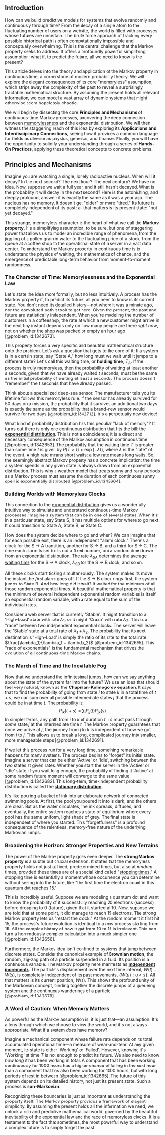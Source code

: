 ## Introduction
How can we build predictive models for systems that evolve randomly and continuously through time? From the decay of a single atom to the fluctuating number of users on a website, the world is filled with processes whose futures are uncertain. The brute force approach of tracking every possible historical path is often computationally impossible and conceptually overwhelming. This is the central challenge that the Markov property seeks to address. It offers a profoundly powerful simplifying assumption: what if, to predict the future, all we need to know is the present?

This article delves into the theory and application of the Markov property in continuous time, a cornerstone of modern probability theory. We will explore the elegant consequences of its core "memoryless" assumption, which strips away the complexity of the past to reveal a surprisingly tractable mathematical structure. By assuming the present holds all relevant information, we can model a vast array of dynamic systems that might otherwise seem hopelessly chaotic.

We will begin by dissecting the core **Principles and Mechanisms** of continuous-time Markov processes, uncovering the deep connection between [memorylessness](@article_id:268056) and the exponential distribution. We will then witness the staggering reach of this idea by exploring its **Applications and Interdisciplinary Connections**, seeing how it provides a common language for fields as diverse as physics, genetics, and finance. Finally, you will have the opportunity to solidify your understanding through a series of **Hands-On Practices**, applying these theoretical concepts to concrete problems.

## Principles and Mechanisms

Imagine you are watching a single, lonely radioactive nucleus. When will it decay? In the next second? The next hour? The next century? We have no idea. Now, suppose we wait a full year, and it still hasn't decayed. What is the probability it will decay in the *next* second? Here is the astonishing, and deeply profound, answer: it is exactly the same as it was a year ago. The nucleus has no memory. It doesn't get "older" or more "tired." Its future is completely independent of its past; all that matters is its present state: "not yet decayed."

This strange, memoryless character is the heart of what we call the **Markov property**. It's a simplifying assumption, to be sure, but one of staggering power that allows us to model an incredible range of phenomena, from the jiggling of a pollen grain in water to the fluctuating price of a stock, from the queue at a coffee shop to the operational state of a server in a vast data center. To understand the Markov property in continuous time is to understand the physics of waiting, the mathematics of chance, and the emergence of predictable long-term behavior from moment-to-moment randomness.

### The Character of Time: Memorylessness and the Exponential Law

Let's state the idea more formally, but no less intuitively. A process has the Markov property if, to predict its future, all you need to know is its current state. You don't need its detailed history—not where it was a minute ago, nor the convoluted path it took to get here. Given the present, the past and future are statistically independent. When you're modeling the number of customers in a coffeeshop, the rate at which a new customer might arrive in the next tiny instant depends only on how many people are there *right now*, not on whether the shop was packed or empty an hour ago [@problem_id:1342673].

This property forces a very specific and beautiful mathematical structure onto the problem. Let’s ask a question that gets to the core of it: If a system is in a certain state, say "State A," how long must we wait until it jumps to a different state? Let's call this waiting time, or **holding time**, $T_A$. If the process is truly memoryless, then the probability of waiting at least another $s$ seconds, given that we have already waited $t$ seconds, must be the same as the initial probability of waiting at least $s$ seconds. The process doesn't "remember" the $t$ seconds that have already passed.

Think about a specialized deep-sea sensor. The manufacturer tells you its lifetime follows this memoryless rule. If the sensor has already survived for 50 days on a mission, the probability that it survives an additional two days is exactly the same as the probability that a brand-new sensor would survive for two days [@problem_id:1342712]. It's a perpetually new device!

What kind of probability distribution has this peculiar "lack of memory"? It turns out there is only one continuous distribution that fits the bill: the **[exponential distribution](@article_id:273400)**. This is not a coincidence; it is a direct and necessary consequence of the Markov assumption in continuous time [@problem_id:1342653]. The probability that the waiting time $T$ is greater than some time $t$ is given by $P(T > t) = \exp(-\lambda t)$, where $\lambda$ is the "rate" of the event. A high rate means short waits; a low rate means long waits. So, the seemingly abstract Markov property has a concrete implication: the time a system spends in any given state is always drawn from an exponential distribution. This is why a weather model that treats sunny and rainy periods as a Markov process must assume the duration of each continuous sunny spell is exponentially distributed [@problem_id:1342664].

### Building Worlds with Memoryless Clocks

This connection to the [exponential distribution](@article_id:273400) gives us a wonderfully intuitive way to simulate and understand continuous-time Markov processes. Imagine a system that can be in one of several states. When it's in a particular state, say State S, it has multiple options for where to go next. It could transition to State A, State B, or State C.

How does the system decide where to go and when? We can imagine that for each possible exit, there is an independent "alarm clock." There's a clock for the S $\to$ A transition, another for S $\to$ B, and a third for S $\to$ C. The time each alarm is set for is not a fixed number, but a random time drawn from an [exponential distribution](@article_id:273400). The rate $\lambda_{SA}$ determines the [average waiting time](@article_id:274933) for the S $\to$ A clock, $\lambda_{SB}$ for the S $\to$ B clock, and so on.

All these clocks start ticking simultaneously. The system makes its move the instant the *first* alarm goes off. If the S $\to$ B clock rings first, the system jumps to State B. And how long did it wait? It waited for the minimum of all those random exponential times. A beautiful mathematical property is that the minimum of several independent exponential random variables is itself an exponential random variable, with a rate equal to the sum of the individual rates.

Consider a web server that is currently 'Stable'. It might transition to a 'High-Load' state with rate $\lambda_1$, or it might 'Crash' with rate $\lambda_2$. This is a "race" between two independent exponential clocks. The server will leave the 'Stable' state at a total rate of $\lambda_1 + \lambda_2$. The probability that its next destination is 'High-Load' is simply the ratio of its rate to the total rate: $\frac{\lambda_1}{\lambda_1 + \lambda_2}$ [@problem_id:1342695]. This "race of exponentials" is the fundamental mechanism that drives the evolution of all continuous-time Markov chains.

### The March of Time and the Inevitable Fog

Now that we understand the infinitesimal jumps, how can we say anything about the state of the system far into the future? We use an idea that should feel very natural, known as the **Chapman-Kolmogorov equation**. It says that to find the probability of going from state $i$ to state $k$ in a total time of $t+s$, we can sum over all possible intermediate states $j$ that the process could be in at time $t$. The probability is:
$$ P_{ik}(t+s) = \sum_{j} P_{ij}(t) P_{jk}(s) $$
In simpler terms, any path from $i$ to $k$ of duration $t+s$ must pass through *some* state $j$ at the intermediate time $t$. The Markov property guarantees that once we arrive at $j$, the journey from $j$ to $k$ is independent of how we got from $i$ to $j$. This allows us to break a long, complicated journey into smaller, more manageable steps [@problem_id:1342691].

If we let this process run for a very long time, something remarkable happens for many systems. The process begins to "forget" its initial state. Imagine a server that can be either 'Active' or 'Idle', switching between the two states at given rates. Whether you start the server in the 'Active' or 'Idle' state, if you wait long enough, the probability of finding it 'Active' at some random future moment will converge to the same value [@problem_id:1342682]. This long-term, time-independent probability distribution is called the **[stationary distribution](@article_id:142048)**.

It's like pouring a bucket of ink into an elaborate network of connected swimming pools. At first, the pool you poured it into is dark, and the others are clear. But as the water circulates, the ink spreads, diffuses, and eventually, the entire system reaches a state of equilibrium where every pool has the same uniform, light shade of grey. The final state is independent of where you started. This "forgetfulness" is a profound consequence of the relentless, memory-free nature of the underlying Markovian jumps.

### Broadening the Horizon: Stronger Properties and New Terrains

The power of the Markov property goes even deeper. The **strong Markov property** is a subtle but crucial extension. It states that the memoryless property holds not just at fixed, predetermined times, but also at *random* times, provided these times are of a special kind called "[stopping times](@article_id:261305)." A stopping time is essentially a moment whose occurrence you can determine without seeing into the future, like "the first time the electron count in this quantum dot reaches 15."

This is incredibly useful. Suppose we are modeling a quantum dot and want to know the probability of it successfully reaching 20 electrons (success) before dropping to 0 (failure), given that it started at 10. Now, suppose we are told that at some point, it did manage to reach 15 electrons. The strong Markov property lets us "restart the clock." At the random moment it first hit 15, the process's future evolution is identical to a *new* process starting from 15. All the complex history of how it got from 10 to 15 is irrelevant. This can turn a horrendously complex calculation into a much simpler one [@problem_id:1342656].

Furthermore, the Markov idea isn't confined to systems that jump between discrete states. Consider the canonical example of **Brownian motion**, the random, zig-zag path of a particle suspended in a fluid. Its position is a continuous variable. The Markov property here manifests as **[independent increments](@article_id:261669)**. The particle's displacement over the next time interval, $W(t) - W(s)$, is completely independent of its past movements, $\{W(u) : u \lt s\}$. All that matters is its current position, $W(s)$. This shows the profound unity of the Markovian concept, binding together the discrete jumps of a queueing system and the continuous wanderings of a particle [@problem_id:1342678].

### A Word of Caution: When Memory Matters

As powerful as the Markov assumption is, it is just that—an assumption. It's a lens through which we choose to view the world, and it's not always appropriate. What if a system *does* have memory?

Imagine a mechanical component whose failure rate depends on its total accumulated operational time—a measure of wear-and-tear. At any given moment, its state is either 'Working' or 'Failed'. However, knowing it's 'Working' at time $T$ is not enough to predict its future. We also need to know *how long* it has been working in total. A component that has been working continuously for 1000 hours has a higher chance of failing in the next hour than a component that has also been working for 1000 hours, but with long periods of rest in between [@problem_id:1342665]. The future of this system depends on its detailed history, not just its present state. Such a process is **non-Markovian**.

Recognizing these boundaries is just as important as understanding the property itself. The Markov property provides a framework of elegant simplicity. By assuming the present holds all the information we need, we unlock a rich and predictive mathematical world, governed by the beautiful inevitability of the exponential law and the race of memoryless clocks. It is a testament to the fact that sometimes, the most powerful way to understand a complex future is to simply forget the past.